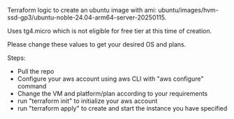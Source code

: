 Terraform logic to create an ubuntu image with ami: ubuntu/images/hvm-ssd-gp3/ubuntu-noble-24.04-arm64-server-20250115.

Uses tg4.micro which is not eligible for free tier at this time of creation.

Please change these values to get your desired OS and plans.

Steps:
- Pull the repo
- Configure your aws account using aws CLI with "aws configure" command
- Change the VM and platform/plan according to your requirements
- run "terraform init" to initialize your aws account
- run "terraform apply" to create and start the instance you have specified